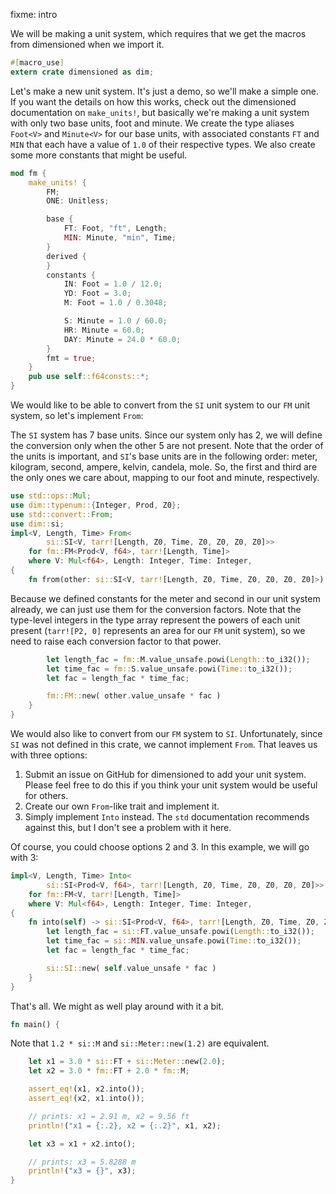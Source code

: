 fixme: intro

We will be making a unit system, which requires that we get the macros from dimensioned when we
import it.

```rust
#[macro_use]
extern crate dimensioned as dim;
```

Let's make a new unit system. It's just a demo, so we'll make a simple one. If you want the
details on how this works, check out the dimensioned documentation on `make_units!`, but
basically we're making a unit system with only two base units, foot and minute. We create the
type aliases `Foot<V>` and `Minute<V>` for our base units, with associated constants `FT` and
`MIN` that each have a value of `1.0` of their respective types. We also create some more
constants that might be useful.

```rust
mod fm {
    make_units! {
        FM;
        ONE: Unitless;

        base {
            FT: Foot, "ft", Length;
            MIN: Minute, "min", Time;
        }
        derived {
        }
        constants {
            IN: Foot = 1.0 / 12.0;
            YD: Foot = 3.0;
            M: Foot = 1.0 / 0.3048;

            S: Minute = 1.0 / 60.0;
            HR: Minute = 60.0;
            DAY: Minute = 24.0 * 60.0;
        }
        fmt = true;
    }
    pub use self::f64consts::*;
}
```

We would like to be able to convert from the `SI` unit system to our `FM` unit system, so let's
implement `From`:

The `SI` system has 7 base units. Since our system only has 2, we will define the conversion
only when the other 5 are not present. Note that the order of the units is important, and
`SI`'s base units are in the following order: meter, kilogram, second, ampere, kelvin, candela,
mole. So, the first and third are the only ones we care about, mapping to our foot and minute,
respectively.

```rust
use std::ops::Mul;
use dim::typenum::{Integer, Prod, Z0};
use std::convert::From;
use dim::si;
impl<V, Length, Time> From<
        si::SI<V, tarr![Length, Z0, Time, Z0, Z0, Z0, Z0]>>
    for fm::FM<Prod<V, f64>, tarr![Length, Time]>
    where V: Mul<f64>, Length: Integer, Time: Integer,
{
    fn from(other: si::SI<V, tarr![Length, Z0, Time, Z0, Z0, Z0, Z0]>) -> Self {
```

Because we defined constants for the meter and second in our unit system already, we
can just use them for the conversion factors. Note that the type-level integers in the
type array represent the powers of each unit present (`tarr![P2, 0]` represents an area
for our `FM` unit system), so we need to raise each conversion factor to that power.

```rust
        let length_fac = fm::M.value_unsafe.powi(Length::to_i32());
        let time_fac = fm::S.value_unsafe.powi(Time::to_i32());
        let fac = length_fac * time_fac;

        fm::FM::new( other.value_unsafe * fac )
    }
}
```

We would also like to convert from our `FM` system to `SI`. Unfortunately, since `SI` was not
defined in this crate, we cannot implement `From`. That leaves us with three options:

1. Submit an issue on GitHub for dimensioned to add your unit system. Please feel free to do
   this if you think your unit system would be useful for others.
2. Create our own `From`-like trait and implement it.
3. Simply implement `Into` instead. The `std` documentation recommends against this, but I
   don't see a problem with it here.

Of course, you could choose options 2 and 3. In this example, we will go with 3:

```rust
impl<V, Length, Time> Into<
        si::SI<Prod<V, f64>, tarr![Length, Z0, Time, Z0, Z0, Z0, Z0]>>
    for fm::FM<V, tarr![Length, Time]>
    where V: Mul<f64>, Length: Integer, Time: Integer,
{
    fn into(self) -> si::SI<Prod<V, f64>, tarr![Length, Z0, Time, Z0, Z0, Z0, Z0]> {
        let length_fac = si::FT.value_unsafe.powi(Length::to_i32());
        let time_fac = si::MIN.value_unsafe.powi(Time::to_i32());
        let fac = length_fac * time_fac;

        si::SI::new( self.value_unsafe * fac )
    }
}
```

That's all. We might as well play around with it a bit.

```rust
fn main() {
```

Note that `1.2 * si::M` and `si::Meter::new(1.2)` are equivalent.

```rust
    let x1 = 3.0 * si::FT + si::Meter::new(2.0);
    let x2 = 3.0 * fm::FT + 2.0 * fm::M;

    assert_eq!(x1, x2.into());
    assert_eq!(x2, x1.into());

    // prints: x1 = 2.91 m, x2 = 9.56 ft
    println!("x1 = {:.2}, x2 = {:.2}", x1, x2);

    let x3 = x1 + x2.into();

    // prints: x3 = 5.8288 m
    println!("x3 = {}", x3);
}
```
